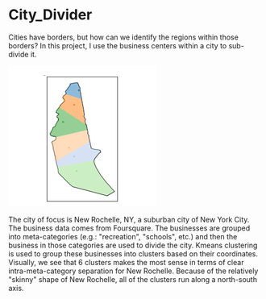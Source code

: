 # City_Divider

Cities have borders, but how can we identify the regions within those borders? In this project, I use the business centers within a city to sub-divide it. 


![New Rochelle](/geovoronoi_new_ro_economic_zones_adjusted.png)

The city of focus is New Rochelle, NY, a suburban city of New York City. The business data comes from Foursquare. The businesses are grouped into meta-categories (e.g.: "recreation", "schools", etc.) and then the business in those categories are used to divide the city. Kmeans clustering is used to group these businesses into clusters based on their coordinates. Visually, we see that 6 clusters makes the most sense in terms of clear intra-meta-category separation for New Rochelle. Because of the relatively "skinny" shape of New Rochelle, all of the clusters run along a north-south axis. 

